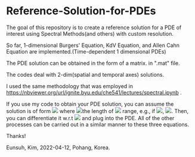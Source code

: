 # Reference-Solution-for-PDEs
The goal of this repository is to create a reference solution for a PDE of interest using Spectral Methods(and others) with custom resolution.

So far, 1-dimensional Burgers' Equation, KdV Equation, and Allen Cahn Equation are implemented.(Time-dependent 1 dimensional PDEs)

The PDE solution can be obtained in the form of a matrix. in ".mat" file. 

The codes deal with 2-dim(spatial and temporal axes) solutions.

I used the same methodology that was employed in https://nbviewer.org/url/ignite.byu.edu/che541/lectures/spectral.ipynb .

If you use my code to obtain your PDE solution, you can assume the solution is of form <img src="https://render.githubusercontent.com/render/math?math=u(x,t)=\sum_{n=-\frac{N}{2}+ 1}^{\frac{N}{2}}\hat{u}_n(t)e^{\frac{2\pi i n x}{L}}"> where <img src="https://render.githubusercontent.com/render/math?math=L =">the length of <img src="https://render.githubusercontent.com/render/math?math=x"> range, e.g., if <img src="https://render.githubusercontent.com/render/math?math=x\in[-1,1]">, <img src="https://render.githubusercontent.com/render/math?math=L = 1-(-1)=2">. Then, you can differentiate it w.r.t <img src="https://render.githubusercontent.com/render/math?math=x"> and plug into the PDE. All of the other processes can be carried out in a similar manner to these three equations.

Thanks!

Eunsuh, Kim, 2022-04-12, Pohang, Korea.
